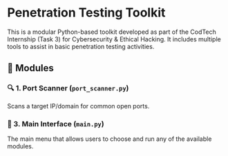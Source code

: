 # Penetration Testing Toolkit

This is a modular Python-based toolkit developed as part of the CodTech Internship (Task 3) for Cybersecurity & Ethical Hacking. It includes multiple tools to assist in basic penetration testing activities.

## 📁 Modules

### 🔍 1. Port Scanner (`port_scanner.py`)
Scans a target IP/domain for common open ports.

### 🚀 3. Main Interface (`main.py`)
The main menu that allows users to choose and run any of the available modules.
